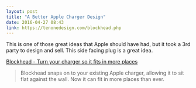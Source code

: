 ```yaml
---
layout: post
title: "A Better Apple Charger Design"
date: 2016-04-27 08:43
link: https://tenonedesign.com/blockhead.php
---
```


This is one of those great ideas that Apple should have had, but it took a 3rd party to design and sell. This side facing plug is a great idea. 

 [Blockhead - Turn your charger so it fits in more places](https://tenonedesign.com/blockhead.php)


> Blockhead snaps on to your existing Apple charger, allowing it to sit flat against the wall. Now it can fit in more places than ever. 

